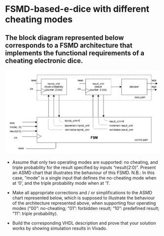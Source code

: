 # FSMD-based-e-dice with different cheating modes

## The block diagram represented below corresponds to a FSMD architecture that implements the functional requirements of a cheating electronic dice.

![FSMD description](https://github.com/deivyka/SHC4300/blob/master/IMAGES/w02d2%20fsmd%20edice.png "Logo Title Text 1")

- Assume that only two operating modes are supported: no cheating, and triple probability for the result specified by inputs “result(2:0)”. Present an ASMD chart that illustrates the behaviour of this FSMD. N.B.: In this case, “mode” is a single input that defines the no-cheating mode when at ‘0’, and the triple probability mode when at ‘1’.

- Make all appropriate corrections and / or simplifications to the ASMD chart represented below, which is supposed to illustrate the behaviour of the architecture represented above, when supporting four operating modes (“00”: no-cheating; “01”: forbidden result; “10”: predefined result; “11”: triple probability).  

- Build the corresponding VHDL description and prove that your solution works by showing simulation results in Vivado.
